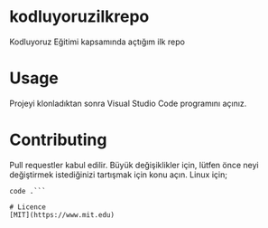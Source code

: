 # kodluyoruzilkrepo
Kodluyoruz Eğitimi kapsamında açtığım ilk repo
# Usage
Projeyi klonladıktan sonra Visual Studio Code programını açınız.
# Contributing
Pull requestler kabul edilir. Büyük değişiklikler için, lütfen önce neyi değiştirmek istediğinizi tartışmak için konu açın.
Linux için;
```cd kodluyoruzilkrepo
code .```

# Licence
[MIT](https://www.mit.edu)
